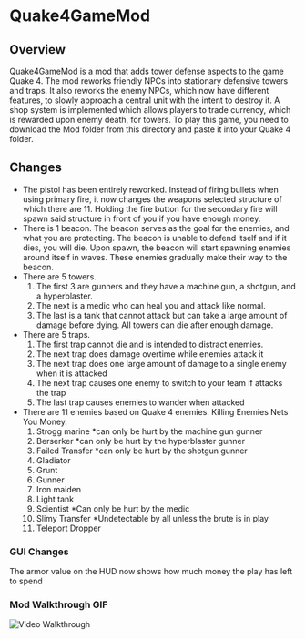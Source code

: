 # Quake4GameMod
## Overview
Quake4GameMod is a mod that adds tower defense aspects to the game Quake 4. The mod reworks friendly NPCs into stationary defensive towers and traps. It also reworks the enemy NPCs, which now have different features, to slowly approach a central unit with the intent to destroy it. A shop system is implemented which allows players to trade currency, which is rewarded upon enemy death, for towers. To play this game, you need to download the Mod folder from this directory and paste it into your Quake 4 folder.

## Changes
* The pistol has been entirely reworked. Instead of firing bullets when using primary fire, it now changes the weapons selected structure of which there are 11. Holding the fire button for the secondary fire will spawn said structure in front of you if you have enough money.
* There is 1 beacon. The beacon serves as the goal for the enemies, and what you are protecting. The beacon is unable to defend itself and if it dies, you will die. Upon spawn, the beacon will start spawning enemies around itself in waves. These enemies gradually make their way to the beacon.
* There are 5 towers. 
  1. The first 3 are gunners and they have a machine gun, a shotgun, and a hyperblaster. 
  1. The next is a medic who can heal you and attack like normal. 
  1.  The last is a tank that cannot attack but can take a large amount of damage before dying. All towers can die after enough damage.
* There are 5 traps.
  1. The first trap cannot die and is intended to distract enemies.
  1. The next trap does damage overtime while enemies attack it
  1. The next trap does one large amount of damage to a single enemy when it is attacked
  1. The next trap causes one enemy to switch to your team if attacks the trap
  1. The last trap causes enemies to wander when attacked
* There are 11 enemies based on Quake 4 enemies. Killing Enemies Nets You Money.
  1. Strogg marine *can only be hurt by the machine gun gunner
  1. Berserker *can only be hurt by the hyperblaster gunner
  1. Failed Transfer *can only be hurt by the shotgun gunner
  1. Gladiator
  1. Grunt
  1. Gunner
  1. Iron maiden
  1. Light tank
  1. Scientist *Can only be hurt by the medic
  1. Slimy Transfer *Undetectable by all unless the brute is in play
  1. Teleport Dropper
 
 ### GUI Changes
 The armor value on the HUD now shows how much money the play has left to spend
 
 ### Mod Walkthrough GIF
<img src='walkthrough.gif' title='Video Walkthrough' width='' alt='Video Walkthrough' />
